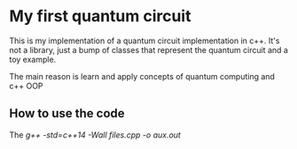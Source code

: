 # My first quantum circuit
This is my implementation of a quantum circuit implementation in c++. It's not a library, 
just a bump of classes that represent the quantum circuit and a toy example.

The main reason is learn and apply concepts of quantum computing and c++ OOP

## How to use the code
The *g++ -std=c++14 -Wall files.cpp -o aux.out*

